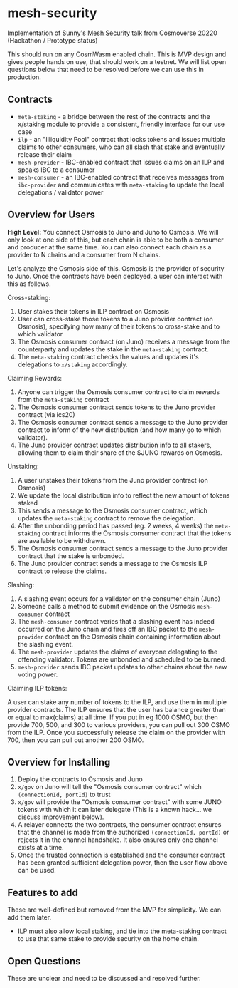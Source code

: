 # mesh-security

Implementation of Sunny's [Mesh Security](https://youtu.be/Z2ZBKo9-iRs?t=4937) talk from Cosmoverse 20220 (Hackathon / Prototype status)

This should run on any CosmWasm enabled chain. This is MVP design and gives people
hands on use, that should work on a testnet. We will list open questions below that need
to be resolved before we can use this in production.

## Contracts

* `meta-staking` - a bridge between the rest of the contracts and the x/staking module to
  provide a consistent, friendly interface for our use case
* `ilp` - an "Illiquidity Pool" contract that locks tokens and issues multiple claims
  to other consumers, who can all slash that stake and eventually release their claim
* `mesh-provider` - IBC-enabled contract that issues claims on an ILP and speaks IBC to a consumer
* `mesh-consumer` - an IBC-enabled contract that receives messages from `ibc-provider` and
  communicates with `meta-staking` to update the local delegations / validator power

## Overview for Users

**High Level:** You connect Osmosis to Juno and Juno to Osmosis. We will only look at one side
of this, but each chain is able to be both a consumer and producer at the same time.
You can also connect each chain as a provider to N chains and a consumer from N chains.

Let's analyze the Osmosis side of this. Osmosis is the provider of security to Juno.
Once the contracts have been deployed, a user can interact with this as follows.

Cross-staking:

1. User stakes their tokens in ILP contract on Osmosis
2. User can cross-stake those tokens to a Juno provider contract (on Osmosis), specifying how many of their 
   tokens to cross-stake and to which validator
3. The Osmosis consumer contract (on Juno) receives a message from the counterparty and updates
   the stake in the `meta-staking` contract.
4. The `meta-staking` contract checks the values and updates it's delegations to `x/staking` accordingly.

Claiming Rewards:

1. Anyone can trigger the Osmosis consumer contract to claim rewards from the `meta-staking` contract
2. The Osmosis consumer contract sends tokens to the Juno provider contract (via ics20)
3. The Osmosis consumer contract sends a message to the Juno provider contract to inform
   of the new distribution (and how many go to which validator).
4. The Juno provider contract updates distribution info to all stakers, allowing them to claim
   their share of the $JUNO rewards on Osmosis.

Unstaking:

1. A user unstakes their tokens from the Juno provider contract (on Osmosis)
2. We update the local distribution info to reflect the new amount of tokens staked
3. This sends a message to the Osmosis consumer contract, which updates the `meta-staking` contract
   to remove the delegation.
4. After the unbonding period has passed (eg. 2 weeks, 4 weeks) the `meta-staking` contract
   informs the Osmosis consumer contract that the tokens are available to be withdrawn.
5. The Osmosis consumer contract sends a message to the Juno provider contract that the stake is unbonded.
6. The Juno provider contract sends a message to the Osmosis ILP contract to release the claims.

Slashing:

1. A slashing event occurs for a validator on the consumer chain (Juno)
2. Someone calls a method to submit evidence on the Osmosis `mesh-consumer` contract
3. The `mesh-consumer` contract veries that a slashing event has indeed occurred on the Juno chain and fires off 
   an IBC packet to the `mesh-provider` contract on the Osmosis chain containing information about the slashing
   event.
4. The `mesh-provider` updates the claims of everyone delegating to the offending validator. Tokens are unbonded
   and scheduled to be burned.
5. `mesh-provider` sends IBC packet updates to other chains about the new voting power.

Claiming ILP tokens:

A user can stake any number of tokens to the ILP, and use them in multiple provider contracts.
The ILP ensures that the user has balance greater than or equal to max(claims) at all time.
If you put in eg 1000 OSMO, but then provide 700, 500, and 300 to various providers,
you can pull out 300 OSMO from the ILP. Once you successfully release the claim on the
provider with 700, then you can pull out another 200 OSMO.

## Overview for Installing

1. Deploy the contracts to Osmosis and Juno
2. `x/gov` on Juno will tell the "Osmosis consumer contract" which `(connectionId, portId)` to trust
3. `x/gov` will provide the "Osmosis consumer contract" with some JUNO tokens with which it can later delegate
   (This is a known hack... we discuss improvement below).
4. A relayer connects the two contracts, the consumer contract ensures that the channel is made
   from the authorized `(connectionId, portId)` or rejects it in the channel handshake. It also
   ensures only one channel exists at a time.
5. Once the trusted connection is established and the consumer contract has been granted sufficient
   delegation power, then the user flow above can be used.

## Features to add

These are well-defined but removed from the MVP for simplicity. We can add them later.

* ILP must also allow local staking, and tie into the meta-staking contract to use that
  same stake to provide security on the home chain.

## Open Questions

These are unclear and need to be discussed and resolved further.

